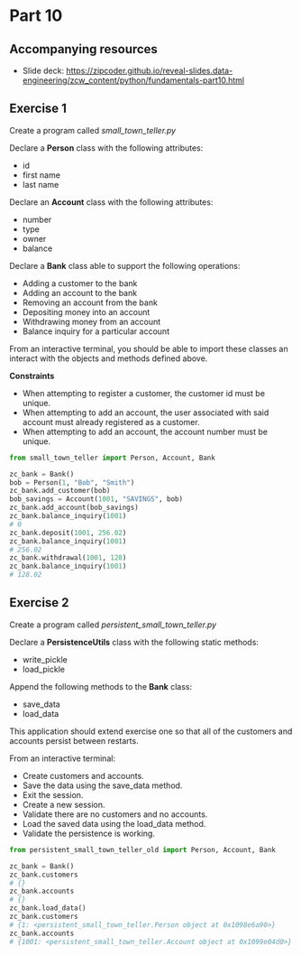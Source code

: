 # Part 10

## Accompanying resources
* Slide deck: https://zipcoder.github.io/reveal-slides.data-engineering/zcw_content/python/fundamentals-part10.html

## Exercise 1

Create a program called *small_town_teller.py*

Declare a **Person** class with the following attributes:
* id
* first name
* last name

Declare an **Account** class with the following attributes:
* number
* type
* owner
* balance

Declare a **Bank** class able to support the following operations:
* Adding a customer to the bank
* Adding an account to the bank
* Removing an account from the bank
* Depositing money into an account
* Withdrawing money from an account
* Balance inquiry for a particular account

From an interactive terminal, you should be able to import these classes an interact with the objects and methods defined above.

**Constraints**

* When attempting to register a customer, the customer id must be unique.
* When attempting to add an account, the user associated with said account must already registered as a customer.
* When attempting to add an account, the account number must be unique.


```python
from small_town_teller import Person, Account, Bank

zc_bank = Bank()
bob = Person(1, "Bob", "Smith")
zc_bank.add_customer(bob)
bob_savings = Account(1001, "SAVINGS", bob)
zc_bank.add_account(bob_savings)
zc_bank.balance_inquiry(1001)
# 0
zc_bank.deposit(1001, 256.02)
zc_bank.balance_inquiry(1001)
# 256.02
zc_bank.withdrawal(1001, 128)
zc_bank.balance_inquiry(1001)
# 128.02
```

## Exercise 2 

Create a program called *persistent_small_town_teller.py*

Declare a **PersistenceUtils** class with the following static methods:
* write_pickle
* load_pickle

Append the following methods to the **Bank** class:
* save_data
* load_data

This application should extend exercise one so that all of the customers and accounts persist between restarts.

From an interactive terminal:
* Create customers and accounts. 
* Save the data using the save_data method.
* Exit the session.
* Create a new session.
* Validate there are no customers and no accounts.
* Load the saved data using the load_data method.
* Validate the persistence is working.

```python
from persistent_small_town_teller_old import Person, Account, Bank

zc_bank = Bank()
zc_bank.customers
# {}
zc_bank.accounts
# {}
zc_bank.load_data()
zc_bank.customers
# {1: <persistent_small_town_teller.Person object at 0x1098e6a90>}
zc_bank.accounts
# {1001: <persistent_small_town_teller.Account object at 0x1099e04d0>}
```